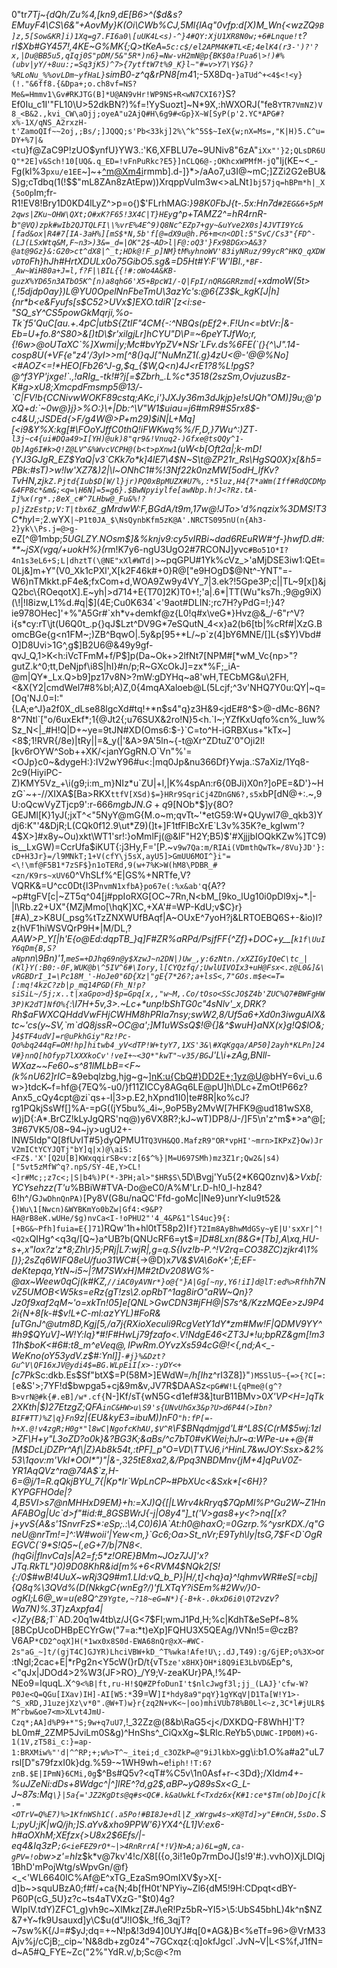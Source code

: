 0"tr*7Tj~{dQh/Zu%4,\[kn9,dE[B6>^($d&s?EMuyF4\CS\6&"+AovMy}K(Oi\CWb%CJ,5Ml{lAq"0vfp:d[X)M_Wn{<wzZQ`9B]z,5[Sow&KR]i)1Xq=g7.FI6a0\[uUK4L<s)-^}4#QY:XjU1XR8N0w;+6#Lnque!t`?rI$Xb#GY457!,4KE~G%MK{;Q>tKeA`=5c:c$/el2APM4K#TL<E;4elK4(r3-')?'?x,|Du@BB5u5,qIqj0S"pDM/5&"5R*)n6}=Nw-vH2mN@p{BK$0a!Pua6\>!)#%(ubv|yY/+8uu:;=Sq3jK5)^7>{7ytftW7t%9_K}l~"#=v>Y7\Y$G}?%RLoNu_%%ovLDm~yfHaL}`simB0-z^q&rPN8[m4*1;-5X8Dq-`}aTUd^+<4$<!<y}(!."&6ff8.{&Dpa+;o.ch8vf=NS?Me&=Hmmv1\Gv#RKJTG(B]*U@AN9vHr!WP9NS+R<wN7CXI6?`}S?Ef0Iu_c1I'"FL10\U>52dkBN?)%f=!YySuozt]~N*9X,:hWXORJ("fe8`YTR7VmNZ)V8_<B&2.,kvi_CW\aOjj;oyeA"u2AjQ#H\6g9#<Gp}X~W[SyP(p'2.YC*APG#?x%-1X/qNS_A2rxzH-t'ZamoQIf~~2oj,;Bs/;]JQQQ;s'Pb<33kj]2%\^k^5S$~IeX{w;nX=Ms=,"K|H)5.C^u=DY+%7|&<t`u}f@ZaC9P!zUO$ynfU}YW3.:'K6,XFBLU7e~9UNiv8"6zA"`iXx"'}2;QLsDR6UQ"*2E]v&Sch!10[UQ&.q_ED=!vFnPuRkc?E5}]nCLQ6@-;OKhcxWPMfM-jQ`"Ij(KE~<_-Fg(kl%3`pxu/e1EE`~]~+<^m@Xm4i>rmmb].d-]}*>/aAo7,u3I@~mC;]ZZi2G2eBU&S)g;cTdbq(1(!$$"mL8ZAn8zAtEpw))XrqppVuIm3w<>aLNt`]bj57jq=hBPm*h|_X{5oOp`Im;fr-R1!EV8!Bry1D0KD4lLyZ^>p=o{)$'FLrhMAG:*}98K0FbJ{t-.5x:Hn7d`#2EG&6+5pM2qws|ZKu~OHW\QXt;O#xK?F65!3X4C|T}HEy`*g^p+TAMZ2^=hR4rnR-b`"@VQ)zpk#wIb2QJTQLFI\\%vrE%4E^9)Q8Nc^EZp7+gy~&uYve2X0s]4JVTI9Yc&[fad&ox|R4#7[IA-3aH%][mS$*N,5b'f[@=dX9u@h.P6+m<n<ODl:5"SvC/Cs3"{FD^-(LJ(LSxWtq&M,F~n3>)3&=_d=|OK"2$~AD>l|F@:oQ3'}Fx98DGx>A&3?@at@9Gz}&:G20>ct^dX8|^_t;HDk@!F_p]NM}tM%yhnoWV'83iyNRuz/99ycR^HKQ_qXDWvDTO`Fh}hJh#HrtXDULx0o75GibO5.sg&=D5Ht#Y:F'W'IBI.,`*BF-_Aw~WiH80a+J=l,f?F|\BIL{{!#:oWo4A&KB-guzX%YD65n3ATbO5K^[n)a8qhG6'X5+BpcW1/-Q|FpI/nQR&GRRzmd[+`xdmoW(5t>*(,!5djdp0ay})L@YU0OpelNnFbeTmU\3azYc's:@6{Z3$k_kgK[J|h]{nr*b<e&Fyufs[s$C52>UVx$]EXO.tdiR`[z<i:se-"SQ_sY^CS5powGkMqrji,%o-Tk`f5'QuC[au.+.4pC|utbS{ZtIF"4CM{-:^NBQs(pEf2+.F!Un<=btVr:|&-Eb=U+fo.8^S80>&[)tD\$r'xilgjLr]hCYU"D\P=~6peYTJfWo;r,{!6w>@oUTaXC`%]Xwmi|y;Mc#bvYpZV*NSr`LFv.ds%6FE(`(}{^\J".14-cosp8U(+VF{e"z4'/3yI>>m[^8(}qJ["NuMnZ1(.g}4zU<@-'@@%No]<#AOZ<=!*HEO[Fb26^J-g,$q_{$W,Q<n)4J<rE1?8%L!pgS?@^f3YP'jxge!`.,!aRIg_-tk!#?j[=$Zbrh_.L%c*3518(2szSm,OvjuzusBz-K#g>xU8;XmcpdFmsmp5@13/-`C|FV!b{CCNivwWOKF89cstq;AKc,i'}JXJy36m3dJkjp}e!sUQh"OM)]9u;@'pXQ+d:`~0w@}j}>%O:}\+|Db:^\V"W1$uiau=j6#mR9#S5rx8$-c4&U,;JSDEd{>F/g4W@>P+m29)$iN|L+Mq][<i9&Y%X:kg[#\FOoYJffC0thQ!iFWKwq%%/F,D,}7Wu^:)ZT`-l3j~c4{ui#DQa49>I[YH)@uk)8"qr9&!Vnuq2-)Gfxe@tsQQy^1-Qb]Ag6I#k>Q!Z@LV^&%WvcVCPH@(b<t>pXnw1`(uW<b[Oft2a|;k-mD!{YJ3GJgR_EZ$YaQ|v3`CKk7o*k]4lE7\4$N~S\t@ZP21r_Rs\HgSQ0X}x[&h5=PBk:#sT)>w!lw'XZ7&)2|\l~ONhC1#%!3Nf22k0nzMW[5odH_IfKv?TvHN,zj`kZ.Pjtd{Iub$D[W/l}jr)PQ0xBpMUZX#U7%,:*5luz,H4{7*aWm(Iff#RdQCDMp&4FP8c*&m&;<q=\H6N]=5=g6}.$BwNpyiylfe[awNbp.h!J<?Rz.tA-Ij%x(rg*.;8eX_c#^7LHbw@_Fu&%!?p]jZzEstp;V:T|tbx6Z_`gMrdwW:F,BGdA/t9m,17w@!JTo>'d%nqzix%3DMS!T3C\*hy*I=;2.wYX`|~P1t0JA_$\NsQynbKfm5zK@A'.NRCTS095nU(n{Ah3-2}yk\\Ps.j=@>g-`eZ[^@1mbp;*5UGLZY.NOsm$]&%knjv9:cy5vIRBi~dad6REuRW#^f-}hwfD.d#:**~jSX(vgq/+uokH%}(r*m!K7y6-ngU3UgO2#7RCONJ]yvc`#Bo51O*I?4n1s3eL6+S;L|dhztT(\@NE"xXl#WTd|`>~pqGPU#1Yk%cVz_>'aMjDSE3iw1:QEt=0Lj&]m+Y"(V0_Xk1cPXl',X\[k2F46k#+0}R@["e9HOgD$@Nt^-YNT"=-W6)nTMkkt.pF4e&;fxCom+d,WOA9Zw9y4VY_7|3.ek?!5Gpe3P;c||TL~9[x[)&jQ2bc\{ROeqotX].E~yh|>d714+E{T70]2K)T0+!;'a|.6*|TT(Wu"ks7h.;9@g9iX)(\!|!I8izw,L1%d.#q|$](4E;Cu0K634`<'9aot#DLIN:;rc7H?yPdG=!;}4?ie978OHec]'+%"A5Gr#`xh*v+demkf@z{L0!q#x\veG*}Hvz@&_/-6"r^V?i{s*cy:rT\jt(U6Q0t_.p{}qJ$Lzt^DV9G*7eSQutN_4<x}a2(b6[tb|%cRf#|XzG.BomcBGe{g<n1FM~;)ZB^BqwO|.5y&p[95+*L/~p`z(4]bY6MNE/[]L{s$Y)Vbd#O]D8Uvi>1G^,g$]B2U6@&49y9gf-qvJ_Q,1>K<h:iVcTFmM+f/P$]p(Da~Ok+>2lfNt7[NPM#[*wM_Vc{np>"?gutZ.k^0;tt,DeNjpf\i8S|hI}#n/p;R~GXcOkJ]=zx*%F;_iA-@m|QY*_Lx.Q>b9]pz17v8N>?mW:gDYHq~a8'wH,TECbMG&u\2FH,<&X(Y2|cmdWel7#8%bl;A)Z,0{4mqAXaloeb@L(5Lcjf;^3v'NHQ7Y0u:QY|~q=[Oq'NJ.0=I:"{LA;e^J}a2f0X_dLse88lgcXd#tq!+*n$s4"q}z3H&9<jdE#8^$>@-dMc-86N?8^7Ntl`["o/6uxEkf*;1{@Jt2{;u76SUX&2ro!N}5<h.`I~;YZfKxUqfo%cn%_Iuw%Sz_N<|_#H!Q|D+~ye=9tJN#XD(Oms6:$-}`C=to^H-iGRBXus+"kTx~]<8$;1!RVR{/8e)|tRy||=&_y(|'&A>9A'5ln~{-t@Xr^ZDtuZ'0"Oji2l![kv6rOYW^Sob++XK/<janYGgRN.O`Vn"%'=<OJp}c0~&dygeH:}:IV2wY96#u<:|mq0Jp&nu366Df}Ywja.:S7aXiz/1Yq8-2c9(HiyiPC-Z)KMY5Vz_+\i(g9;i:m_m}NIz*u`ZU|+l,|K%4spAn:r6{0BJi)X0n?]oPE=&D'}~HzG`~+-//XIXA$[Ba>RKX`ttfV[XSd)$=}HRr9SqriCj4ZDnGN6?,s5x`bP[dN@+:.~,9U:oQcwVyZTjcp9':r-66$6mgbJN.G+q%jgwU.T`D>o]U{S2^W)~hrGc-"jS_XnwY;KGhZtz>/ea0,v!:P}S%UTLXGQ49U]cx'wV^EO+]9$9[NOb*$]y{8O?GEJMl[K}1yJ(;jxT^<"5NyY@mG{M.o~m;qvTt~'*etG59:W+QUywl7@_qkb3)Ydj6:K"'4&DjR;L(CQk0f12.9\ut*Z9)(]t+]F1tfFlBcXrE`L3v%35K?e_kgIwm'?4$X>]#x8y~Ou)xkt\WT1'sr!:}oMmlFj(@&lF"H2Y;B5)$'#XjjjbIOQkKZw%]TC9)is__LxGW)=CcrUfa$iKUT{:j3Hy,F='[P.~`v9w7Qa:m/RIAi(VDmthQwTk=/8Vu}JD'}:cD+H3Jr}=/l9MNkT;1+V(cfY\j5sX,ayU5]>GmUU6MOI^}i"=<\!\mf@F5B1*7zSF$}n1oTERd,9(w+7%K>W(hM8\PDBR_#<zn/K9rs~xUV6`0^VhSLf%^E|GS%+NRTfe,V?VQRK&=U^cc0Dt{l3P`nvmN1xfbA}po67e(:%x&ab'`q{A??~p#tgFV[c|~ZT5q^04[j#ppIoRXG[OC~7Rn,N<bM_[9ko_lUg10i0pDl9xj~*.|-|l\Rb.z2+UX"{MZjMmo[\hqK]XC,+XA'#=WP-KdU;v$C}r}[#A)_z\>K8U(_psg%tTzZNXWUfBAqf|A~OUxE^7yoH?j&LRTOEBQ6S+-&io)I?z{hVF1hiWSVQrP9H*|M/DL,?*AAW>P_Y[|h'E{o@Ed:dqpTB_}q]F#ZR%aRPd/PsjfFF{^Zf}+DOC+y__[`k1f\UuIY6qDm{B,S?aNp`nn\9Bn)'1,`meS=+DJhq69n@y$XzwJ~n2DN|)Uw_,y:6zNtn./xXZIGyIQeC\tc_|(Kl}Y(:B0:-0F,WUK@b\^5IV^6#\Iory,l[CYQzfq/;UwlUIVOIx3+uH@Fsx<.z@L0&]&\vRGBDrI_1=\Pc18M_'-HoJe0"6D{Xz|"gE{7*26?;a+lsS<,7"GOs.m$e<=T=[:mq!4kzC?zb|p_mq14PGD(Fh_N!p?siSiL~/5j;x..t|xaGpo>d}$p=Gpq[x,,"w~M,.Co/tOso<SScJO$Z4b'ZUC%Q7#BWFgHW3P)K2dT]NfO%{`:\I7H+5v,3>.~Lc+*unp!*bShTG0<T>c"4sNlv'_x,DRK?R*h$aFWXCQHddVwFHjCWHM8hPRIa7nsy;swW2,8/Uf5a6+Xd0n3iwguAIX&tc~'cs(y~SV,`m`dQ8jssR~OC@a';]M1uWSsQ$!@{]&^$wuH}aNX(x}g!Q$lO&;}`4$TF4udV]=r@uPkhGiy"Rz!Pc-Qo%bq244qF=OM!hp]hitwb4_yV<dTP!W+tyY7,1XS'3&\#XqKgqa/AP50]2ayh*KLPn]24V#}nnQ[hOfyp7lXXXkoCv'!veI+~<3Q*"kwT"~v35/BG`J'L\i+zAg,BNll-WXaz~~Fe60\~s^81lMLbB=<F~(k%nU62]rIC*=&9ebqlzbg,hjg~g~]<nK:u{CbQ#}DD2E+;1yz@U>@bHY=6vi_u\.6w>}tdcK~f=hf@{7EQ%-u0/}f11ZICCy8AGq6LE@pU]h\DLc+ZmOt!P66z?Anx5_cQy4cpt@zi\`qs+-I|3>p.E2,hXpnd1I0|te#8R|ko%cJ?rg1PQkjSsWf[]%A-=pG((jY5bu%_4i~,9oP5By2MvW[7HFK9@ud181wSX$8,w$)jD{:A*.BrCZ!kLyJgQRS'nq@)y6VX8R?;kJ~wT)DP8/J-/]F5\n'z^m$*>a^@[;3#67VK5/08~94~jy>ugU2+-lNW5Idp"Q[8fUvIT#5}dyQPMU1`TQ3VH&QO.MafzR9"OR*vpHI'~mrn>IKPxZ}Ow)JrV2mICtYCYJQTj"bY]q|x)@\aiS:<FZ$.'X'[Q2U[B]KWxqqirSB<v:z[6$^%}|M=U697SMh)mz3Z1r;Qw2&|s4)["5vt5zMfW^q?.npS/SY-4E,Y>CL!<]r#Mc;;z7c<;|S|b4%)P(*-3PH;al>"$HR$S\`5D\Bvgj'Yu5{2*K6Q0znv)&>_Vxb[:YCYsehzz(T'u_%BBiW#TVA-Do@eC0/A%M'Lr.D-h!0_I-hz84?6!h^/G`JwDhnQnPA)`[Py8V(G8u/naQC'Ffd-goMc|INe9}unrY<lu9t52&{`)Wu\1[Nwcn)&WYBKmYo0bZw|Gf4:<9&P?HA@rB8eK.wUHe/$g)nvCa<I-!oPHU2"'4_4&P&1"lS4uc}9{:[+BG&~Pfh]fuia=E{]71`)RQw'1h+hl0tT58p2)I`f}T2Im8AyBhwMdGSy~yE|U'sxXr|^!<Q2x`QIHg^<q3q/[Q~}a^UB?b(QNUcRF6=yt$_=]D#8Lxn(8&G*[Tb],A\xq,HU-s+,x"Iox?z'z*8;Zh\r}5;PRj|L7:wjR|,g=q.S{Ivz!b-P.^!V2rq=CO38ZC)zjkr4\1%[)};2sZq6WIFQ8eU/fuo31WC_#{->@D)x*7V&$VA\6oK+';E;EF-deKtepqa,YtN~i5~|?M7SWxH]M#2tDv208WG%-@ax~Weew0qCj(k#KZ,`//iAC0yAVNr*}o@{"}A|Gg[~ny,Y6!iI]d@lT:ed%>Rfh`h7NvZ5UMOB<W5ks=eRz{gT!zs\2.opRbT^1ag8irO"aRW~Qn}?Jz0f9xaf2qM~'o=xkTn!05]e[QNL>GwCDN3#jFH@|S7s^&/_KzzMQEe>zJ9P42i{N+8_[k-#$v!L+C-ml:azYYL)#FoR&[uTGnJ^@utm8D,Kgj[5,/a7j{RXioXeculi9RcgVetY1dY*zm#Mw!F|QDMV9YY^#h9$QYuV]~W!Y:lq}*#!F#HwLj79fzafo<.V!NdgE46<ZT3J*!u;bpRZ&gm[!m311h$boK<#6#:t8_m^e$Veq@,IPwRm.OYvzX$s594cG@!<{,nd;A<_-WeKno(oY53ydV.z$#:Ynl]]`-#j}%&Dzt?Gu^V\QF16xJV@ydi4$=BG.WLpEiI[x>-:yDY<+`[c7Pk*Sc:dkb.Es$Sf"btX$=P(58M>]EWdW=*/h[Ih*z^rI3Z8]}"`)MSSlU5~{=>{?C[=:[`e&S'>;7YF!d$bwpga5+cj&9m&v,JV7R$DAASz`<pG#W!L{qPme@(g^?B>vrN@#k{#.eB]/w*.cf{`N-]Kf/sT{wN5G<d1ef#3&]turB11BMv>0*X'VP<H=]qTk2XKth|$)27EtzgZ;QFA`inC&HW>u\S9's{UNvUhGx3&p?U>d6P44(>Ibn?BIF#TT)%Z|q}Fn`9z|{EU&kyE3=ibuM))nF0`"h:fP[=-h+X.@!v4zgR;H0g*"l8wC|NgofcKhAU,$V^R`\F$BNqdmjgd'L#^L8S{C(rM$5wj:1zl>ZF\H+y"L3oZD?o0k}&?BG3K;&aBs/^c7bT0#vKWei;hJr~a:WPe-u++@{#[M$DcLjDZPr^Af\|Z}Ab8k54t,:tPF]_p"O=VD\TTVJ6,i^HinL7&wJOY:Ssx>&2%53\1qov:m'VkI*OOl*")"|&-,325tE8xa2,&/Ppq3NBDMnv{jM+4]qPuV0Z-YR1AqQVz^ra@74A$`z,H-6=@j/1=R.qQkjBYU_7{|Kp*Ir`WpLnCP~#PbXUc<&Sxk*[<6H}?KYPGFHOde|?4,B5VI>s7@nMHHxD9EM}+h:=XJ)Q{[|LWrv4kRryq$7QpMI%P^Gu2W~Z1HnAFABOg|Uc`d>f"#id:#_8GSBWrJ{-j|O8y4"]_t('V>gas8+y<?>nq[[x?j+yvS{A&s'1SnvrFzS*:eSp;.:\4,C0)6)A`At:h0@haxO;=0Gzrp.%^ysrKDX./q"GneU@nrTm!=]^:W#woii'|Yew<m,}`Gc6;Oa>St_nVr;E9Tyh\ly|tsG,7$F<D`OgREGVC(`9*S!Q5~(,eG+7/b|7N8<.(hqGi|flnvCa]s|A2=f;5*z!ORE}BMm~JOz7JJ]'x?JTq.RkTL"}0)9D08KhR&id[m%+6<RVM4$NQk2[S!{\:/0$#wB!4UuX~wRj3Q9#m1.LId:vQ_b_P}|H/,t]<hq}a}^!qhmvWR#eS[=cbj]{Q8q%\3QVd%(D(NkkgC{wnEg?/)'fLXTqY?iSEm%#2Wv/}0-ogKI;L6@_w=*u(e8Q`^Z9Ygte,~?18~eG=N*){-B+k-.0kxD6i0\QT2`vzv?Wa7N)*%.3T)zAxpfa4|<)Zy{B&;1*``AD.20q1w4tb\z/J{G<7$FI;wmJ1Pd,H;%c|KdhT&eSePf~8%[8BCpUcoDHBpECYrGw("7=a:*t)eXp]FQHU3X5QEAg/)VNn!5=@czB?V6AP`*CD2^oqX]H(*1wx0x8S0d-EWA68nQr@xX~#WC-2s"aG_~]t/(gjT4C]GJYR)LhciVBW+kD_^T%wka!Afe!U\;.dJ,T49):g/GjEP;o%3X>`or:tNgl\;2cac+E|*rPg2n<Y5cW(\}rD/t{vT`5ze'x8HX}OH*i8Q9iE3LbVD&`Ep^s,<"qJx|JDOd4>2%W3(JF>RO}_/Y9;V\-zeaKUr}PA,!%4P-NEo9=lquqL.X`^9<%B|ft,ru-H!$Q#ZPfoDunI't$nlcJwgf3l;jj_(LAJ}'cfw-W?P0Je<Q=QGu[IXav)IH]-AI[W5:*`39=W`]I*hdy8a9"pqY}1gYKqV|D1Ta[W!Y1>-^S_xRD,J1uzejXz\v*0".@W+T)w}r{zq2N+vK<~|oo)mhiVUb78%B0Ll<~z,3C*l#jULR$M^rbw&oe7<m>XLvt4JmU-Czq*;AA]d%P9+*"S;9w+q7uU7`,!_32Zz@(8&b\RaG5<j</DXKDQ-F8WhH]'T?bL0m#_2ZMP5JviLm0S&g)^HnShs^_CiQxXg~$LRlc.ReYb5`\DUWC-IPD0M)+G-1(1V,zT58i_c:}=ap-1:BRXMiw%"'d|^^RP;+;w%>T^~_itei;d_c3OZkP=@"9iJlkbX>`gg\i:b1.O%a#a2"uL7rsl[D"s79fzxI0k}dg.%59-~1WH9wh~e!`iph!!T:6?znB.$E|IPmN}6CMi,0g`$^Bs#Q5v?<qT#%C5v\1n0Asf+r-<3Dd};/XId*m4+-%uJZeNi:dDs+8Wdgc^|^]lRE^?d,g2$,aBP~yQ89sSx<G_L-J~87s:Mq`\}|5a{='JZ2KgDts@q#s<QC#.k&aUwkLf<Txdz6x{K#1:ce*$Tm(ob]DojC[k.=<OTrV=Q%E7)%>1KfnWSh1C(.a5Po!#BI8Je+dl|Z_xWrgw4s~xK@Td]>y"E#nCH,5sDo.`SL;pyU;jK|wQ/jh;]S.aYv&xho9PPW'6}YX4^{L1]V:ex6-h#aOXhM;XEfzx{>U8x2$6Efs/|-eq4&Iq3zP`;G<ieFEZ9rO*~|>4RnRrrA[*!V}N>A;a)6L=gN,ca-gPV=!o`bw>z'=hI*z$k*v@7kv'4!c/X8[({o,3i!1e0p7rmDoJ(]s!9'#:).vvhO)XjLDIQj1BhD'mPojWtg/sWpvGn/@f}<_<'WL6640IC%Af@E^xTG_EzaSm9OmIXV$y>X[-d]b~>squUBzA0;f#f/+ca{N;4b[fH0t'NPYiy~Zl6{dM5!9H:CDpqt<dBY-P60P(cG_5U}z?c~ts4aTVXzG\-"$t0)4g?WIpIV.tdY)ZFC1_g)vh9c~XlMkz[Z#J\eR!Pz5bR~YI5>\5:UbS45bhL)4k^n$NZ&7+Y~fk9Usauxd]y\C$u(d"J!IO$k_!f6_3qjT?~7sw%K{/J=#$yJ;dq=+~N!p&!3d94]0UYJ#q[0*AG&}B<%eTf=96>@VrM33Ajv%j/cCjB;_cip~'N&8db+zg0z4"~7GCxqz{:q]okfJgcl`.JvN~V|L<S%f,J1fN=d~A5#Q_FYE~Zc("2%"YdR.v/,b;Sc@<?m